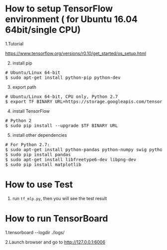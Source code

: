 # How to setup TensorFlow environment ( for Ubuntu 16.04 64bit/single CPU)
1.Tutorial

https://www.tensorflow.org/versions/r0.10/get_started/os_setup.html

2. install pip
<pre>
# Ubuntu/Linux 64-bit
$ sudo apt-get install python-pip python-dev
</pre>

3. export path
<pre>
# Ubuntu/Linux 64-bit, CPU only, Python 2.7
$ export TF_BINARY_URL=https://storage.googleapis.com/tensorflow/linux/cpu/tensorflow-1.3.0-cp27-none-linux_x86_64.whl
</pre>

4. install TensorFlow
<pre>
# Python 2
$ sudo pip install --upgrade $TF_BINARY_URL
</pre>

5. install other dependencies
<pre>
# For Python 2.7:
$ sudo apt-get install python-pandas python-numpy swig python-dev python-wheel
$ sudo pip install pandas
$ sudo apt-get install libfreetype6-dev libpng-dev
$ sudo pip install matplotlib
</pre>


# How to use Test
1. run `tf_mlp.py`, then you will see the test result

# How to run TensorBoard
1.tensorboard --logdir ./logs/

2.Launch browser and go to http://127.0.0.1:6006
